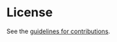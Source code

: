 # License

See the
[guidelines for contributions](https://github.com/ralienpp/rfc-test/blob/main/CONTRIBUTING.md).

